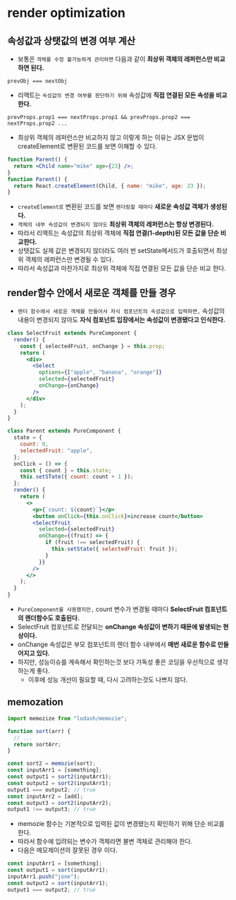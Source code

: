 # render optimization

## 속성값과 상탯값의 변경 여부 계산

- 보통은 `객체를 수정 불가능하게 관리하면` 다음과 같이 **최상위 객체의 레퍼런스만 비교하면 된다.**

```
prevObj === nextObj
```

- 리액트는 `속성값의 변경 여부를 판단하기 위해` 속성값에 **직접 연결된 모든 속성을 비교한다.**

```
prevProps.prop1 === nextProps.prop1 && prevProps.prop2 === nextProps.prop2 ...
```

- 최상위 객체의 레퍼런스만 비교하지 않고 이렇게 하는 이유는 JSX 문법이 createElement로 변환된 코드를 보면 이해할 수 있다.

```jsx
function Parent() {
  return <Child name="mike" age={23} />;
}
function Parent() {
  return React.createElement(Child, { name: "mike", age: 23 });
}
```

- `createElement로` 변환된 코드를 보면 `렌더링할 때마다` **새로운 속성값 객체가 생성된다.**
- `객체의 내부 속성값이 변경되지 않아도` **최상위 객체의 레퍼런스는 항상 변경된다.**
- 따라서 리액트는 속성값의 최상위 객체에 **직접 연결(1-depth)된 모든 값을 단순 비교한다.**
- 상탯값도 실제 값은 변경되지 않더라도 여러 번 setState메서드가 호출되면서 최상위 객체의 레퍼런스만 변경될 수 있다.
- 따라서 속성값과 마찬가지로 최상위 객체에 직접 연결된 모든 값을 단순 비교 한다.

## render함수 안에서 새로운 객체를 만들 경우

- `렌더 함수에서 새로운 객체를 만들어서 자식 컴포넌트의 속성값으로 입력하면,` 속성값의 내용이 변경되지 않아도 **자식 컴포넌트 입장에서는 속성값이 변경됐다고 인식한다.**

```jsx
class SelectFruit extends PureComponent {
  render() {
    const { selectedFruit, onChange } = this.prop;
    return (
      <div>
        <Select
          options={["apple", "banana", "orange"]}
          selected={selectedFruit}
          onChange={onChange}
        />
      </div>
    );
  }
}

class Parent extends PureComponent {
  state = {
    count: 0,
    selectedFruit: "apple",
  };
  onClick = () => {
    const { count } = this.state;
    this.setSTate({ count: count + 1 });
  };
  render() {
    return (
      <>
        <p>{`count: ${count}`}</p>
        <button onClick={this.onClick}>increase count</button>
        <SelectFruit
          selected={selectedFruit}
          onChange={(fruit) => {
            if (fruit !== selectedFruit) {
              this.setState({ selectedFruit: fruit });
            }
          }}
        />
      </>
    );
  }
}
```

- `PureComponent를 사용했지만,` count 변수가 변경될 때마다 **SelectFruit 컴포넌트의 렌더함수도 호출된다.**
- SelectFruit 컴포넌트로 전달되는 **onChange 속성값이 변하기 때문에 발생되는 현상이다.**
- onChange 속성값은 부모 컴포넌트의 렌더 함수 내부에서 **매번 새로운 함수로 만들어지고 있다.**
- 하지만, 성능이슈를 계속해서 확인하는것 보다 가독성 좋은 코딩을 우선적으로 생각하는게 좋다.
  - 이후에 성능 개선이 필요할 때, 다시 고려하는것도 나쁘지 않다.

## memozation

```js
import memozize from "lodash/memozie";

function sort(arr) {
  // ...
  return sortArr;
}

const sort2 = memozie(sort);
const inputArr1 = [something];
const output1 = sort2(inputArr1);
const output2 = sort2(inputArr1);
output1 === output2; // true
const inputArr2 = [add];
const output3 = sort2(inputArr2);
output1 !== output3; // true
```

- memozie 함수는 기본적으로 입력된 값이 변경됐는지 확인하기 위해 단순 비교를 한다.
- 따라서 함수에 입려되는 변수가 객체라면 불변 객체로 관리해야 한다.
- 다음은 메모제이션의 잘못된 경우 이다.

```js
const inputArr1 = [something];
const output1 = sort(inputArr1);
inputArr1.push("jone");
const output2 = sort(inputArr1);
output1 === output2; // true
```

